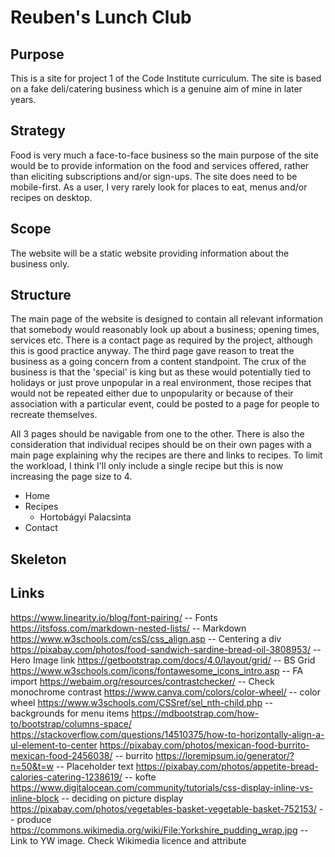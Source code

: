 # Reuben's Lunch Club

## Purpose

This is a site for project 1 of the Code Institute curriculum. The site is based on a fake deli/catering business which is a genuine aim of mine in later years.

## Strategy

Food is very much a face-to-face business so the main purpose of the site would be to provide information on the food and services offered, rather than eliciting subscriptions and/or sign-ups. The site does need to be mobile-first. As a user, I very rarely look for places to eat, menus and/or recipes on desktop.

## Scope

The website will be a static website providing information about the business only.

## Structure

The main page of the website is designed to contain all relevant information that somebody would reasonably look up about a business; opening times, services etc. There is a contact page as required by the project, although this is good practice anyway. The third page gave reason to treat the business as a going concern from a content standpoint. The crux of the business is that the 'special' is king but as these would potentially tied to holidays or just prove unpopular in a real environment, those recipes that would not be repeated either due to unpopularity or because of their association with a particular event, could be posted to a page for people to recreate themselves.

All 3 pages should be navigable from one to the other. There is also the consideration that individual recipes should be on their own pages with a main page explaining why the recipes are there and links to recipes. To limit the workload, I think I'll only include a single recipe but this is now increasing the page size to 4.

* Home
* Recipes
  * Hortobágyi Palacsinta
* Contact

## Skeleton


## Links
https://www.linearity.io/blog/font-pairing/ -- Fonts
https://itsfoss.com/markdown-nested-lists/ -- Markdown
https://www.w3schools.com/csS/css_align.asp -- Centering a div
https://pixabay.com/photos/food-sandwich-sardine-bread-oil-3808953/ -- Hero Image link
https://getbootstrap.com/docs/4.0/layout/grid/ -- BS Grid
https://www.w3schools.com/icons/fontawesome_icons_intro.asp -- FA import
https://webaim.org/resources/contrastchecker/ -- Check monochrome contrast
https://www.canva.com/colors/color-wheel/ -- color wheel
https://www.w3schools.com/CSSref/sel_nth-child.php -- backgrounds for menu items
https://mdbootstrap.com/how-to/bootstrap/columns-space/
https://stackoverflow.com/questions/14510375/how-to-horizontally-align-a-ul-element-to-center
https://pixabay.com/photos/mexican-food-burrito-mexican-food-2456038/ -- burrito
https://loremipsum.io/generator/?n=50&t=w -- Placeholder text
https://pixabay.com/photos/appetite-bread-calories-catering-1238619/ -- kofte
https://www.digitalocean.com/community/tutorials/css-display-inline-vs-inline-block -- deciding on picture display
https://pixabay.com/photos/vegetables-basket-vegetable-basket-752153/ -- produce
https://commons.wikimedia.org/wiki/File:Yorkshire_pudding_wrap.jpg -- Link to YW image. Check Wikimedia licence and attribute